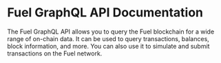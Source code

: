 # Fuel GraphQL API Documentation

The Fuel GraphQL API allows you to query the Fuel blockchain for a wide range of on-chain data. It can be used to query transactions, balances, block information, and more. You can also use it to simulate and submit transactions on the Fuel network.